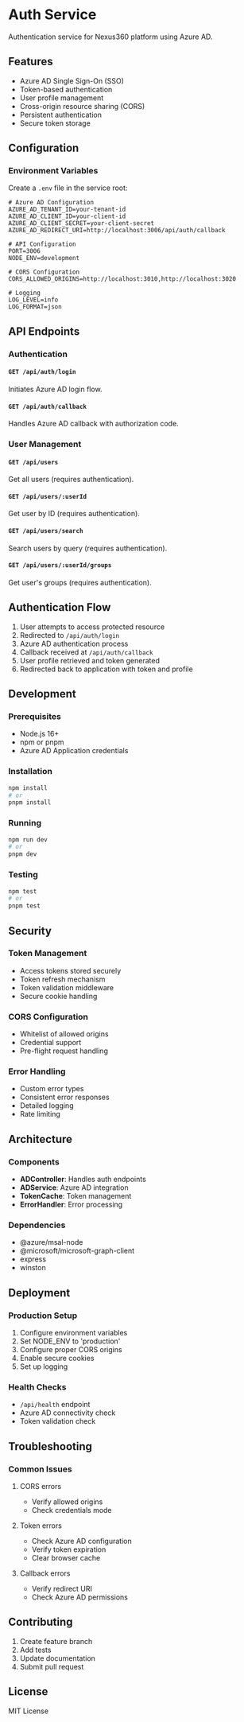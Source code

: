 # Auth Service

Authentication service for Nexus360 platform using Azure AD.

## Features

- Azure AD Single Sign-On (SSO)
- Token-based authentication
- User profile management
- Cross-origin resource sharing (CORS)
- Persistent authentication
- Secure token storage

## Configuration

### Environment Variables

Create a `.env` file in the service root:

```env
# Azure AD Configuration
AZURE_AD_TENANT_ID=your-tenant-id
AZURE_AD_CLIENT_ID=your-client-id
AZURE_AD_CLIENT_SECRET=your-client-secret
AZURE_AD_REDIRECT_URI=http://localhost:3006/api/auth/callback

# API Configuration
PORT=3006
NODE_ENV=development

# CORS Configuration
CORS_ALLOWED_ORIGINS=http://localhost:3010,http://localhost:3020

# Logging
LOG_LEVEL=info
LOG_FORMAT=json
```

## API Endpoints

### Authentication

#### `GET /api/auth/login`
Initiates Azure AD login flow.

#### `GET /api/auth/callback`
Handles Azure AD callback with authorization code.

### User Management

#### `GET /api/users`
Get all users (requires authentication).

#### `GET /api/users/:userId`
Get user by ID (requires authentication).

#### `GET /api/users/search`
Search users by query (requires authentication).

#### `GET /api/users/:userId/groups`
Get user's groups (requires authentication).

## Authentication Flow

1. User attempts to access protected resource
2. Redirected to `/api/auth/login`
3. Azure AD authentication process
4. Callback received at `/api/auth/callback`
5. User profile retrieved and token generated
6. Redirected back to application with token and profile

## Development

### Prerequisites

- Node.js 16+
- npm or pnpm
- Azure AD Application credentials

### Installation

```bash
npm install
# or
pnpm install
```

### Running

```bash
npm run dev
# or
pnpm dev
```

### Testing

```bash
npm test
# or
pnpm test
```

## Security

### Token Management

- Access tokens stored securely
- Token refresh mechanism
- Token validation middleware
- Secure cookie handling

### CORS Configuration

- Whitelist of allowed origins
- Credential support
- Pre-flight request handling

### Error Handling

- Custom error types
- Consistent error responses
- Detailed logging
- Rate limiting

## Architecture

### Components

- **ADController**: Handles auth endpoints
- **ADService**: Azure AD integration
- **TokenCache**: Token management
- **ErrorHandler**: Error processing

### Dependencies

- @azure/msal-node
- @microsoft/microsoft-graph-client
- express
- winston

## Deployment

### Production Setup

1. Configure environment variables
2. Set NODE_ENV to 'production'
3. Configure proper CORS origins
4. Enable secure cookies
5. Set up logging

### Health Checks

- `/api/health` endpoint
- Azure AD connectivity check
- Token validation check

## Troubleshooting

### Common Issues

1. CORS errors
   - Verify allowed origins
   - Check credentials mode

2. Token errors
   - Check Azure AD configuration
   - Verify token expiration
   - Clear browser cache

3. Callback errors
   - Verify redirect URI
   - Check Azure AD permissions

## Contributing

1. Create feature branch
2. Add tests
3. Update documentation
4. Submit pull request

## License

MIT License
